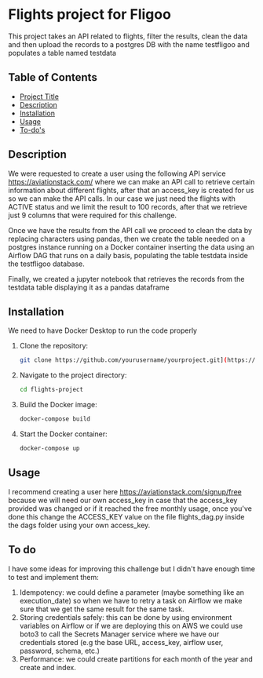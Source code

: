 # Flights project for Fligoo

This project takes an API related to flights, filter the results, clean the data and then upload the records to a postgres DB with the name testfligoo and populates a table named testdata

## Table of Contents
- [Project Title](#project-title)
- [Description](#description)
- [Installation](#installation)
- [Usage](#usage)
- [To-do's](#todo)

## Description

We were requested to create a user using the following API service https://aviationstack.com/ where we can make an API call to retrieve certain information about different flights, 
after that an access_key is created for us so we can make the API calls. In our case we just need the flights with ACTIVE status and we limit the result to 100 records, after that we
retrieve just 9 columns that were required for this challenge.

Once we have the results from the API call we proceed to clean the data by replacing characters using pandas, then we create the table needed on a postgres instance running on a Docker container inserting the data using an Airflow DAG
that runs on a daily basis, populating the table testdata inside the testfligoo database.

Finally, we created a jupyter notebook that retrieves the records from the testdata table displaying it as a pandas dataframe

## Installation

We need to have Docker Desktop to run the code properly

1. Clone the repository:
    ```bash
    git clone https://github.com/yourusername/yourproject.git](https://github.com/ulises-ASTRADA/flights-project.git
    ```
2. Navigate to the project directory:
    ```bash
    cd flights-project
    ```
3. Build the Docker image:
    ```bash
    docker-compose build
    ```

4. Start the Docker container:
    ```bash
    docker-compose up
    ```

## Usage

I recommend creating a user here https://aviationstack.com/signup/free because we will need our own access_key in case that the access_key provided was changed or if it reached the free monthly usage, once you've done this change
the ACCESS_KEY value on the file flights_dag.py inside the dags folder using your own access_key.

## To do

I have some ideas for improving this challenge but I didn't have enough time to test and implement them:
 1. Idempotency: we could define a parameter (maybe something like an execution_date) so when we have to retry a task on Airflow we make sure that we get the same result for the same task.
 2. Storing credentials safely: this can be done by using environment variables on Airflow or if we are deploying this on AWS we could use boto3 to call the Secrets Manager service where we have our credentials stored
    (e.g the base URL, access_key, airflow user, password, schema, etc.)
 3. Performance: we could create partitions for each month of the year and create and index. 
